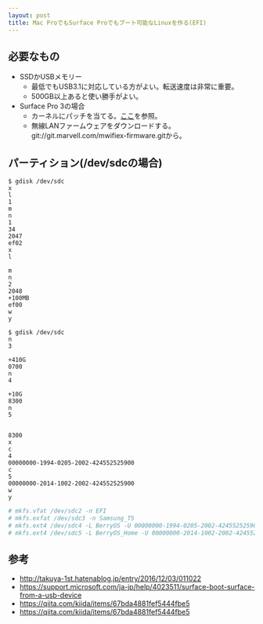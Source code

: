 ```yaml
---
layout: post
title: Mac ProでもSurface Proでもブート可能なLinuxを作る(EFI)
---
```


## 必要なもの

- SSDかUSBメモリー
  - 最低でもUSB3.1に対応している方がよい。転送速度は非常に重要。
  - 500GB以上あると使い勝手がよい。
- Surface Pro 3の場合
  - カーネルにパッチを当てる。[ここ](https://yui0.github.io/SurfacePro3Linux/)を参照。
  - 無線LANファームウェアをダウンロードする。git://git.marvell.com/mwifiex-firmware.gitから。

## パーティション(/dev/sdcの場合)

```
$ gdisk /dev/sdc
x
l
1
m
n
1
34
2047
ef02
x
l

m
n
2
2048
+100MB
ef00
w
y
```

```
$ gdisk /dev/sdc
n
3

+410G
0700
n
4

+10G
8300
n
5


8300
x
c
4
00000000-1994-0205-2002-424552525900
c
5
00000000-2014-1002-2002-424552525900
w
y
```

```bash
# mkfs.vfat /dev/sdc2 -n EFI
# mkfs.exfat /dev/sdc3 -n Samsung_T5
# mkfs.ext4 /dev/sdc4 -L BerryOS -U 00000000-1994-0205-2002-424552525900 -m 1
# mkfs.ext4 /dev/sdc5 -L BerryOS_Home -U 00000000-2014-1002-2002-424552525900
```

## 参考

- http://takuya-1st.hatenablog.jp/entry/2016/12/03/011022
- https://support.microsoft.com/ja-jp/help/4023511/surface-boot-surface-from-a-usb-device
- https://qiita.com/kiida/items/67bda4881fef5444fbe5
- https://qiita.com/kiida/items/67bda4881fef5444fbe5
